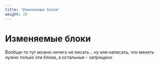 ```yaml
---
title: 'Изменяемые блоки'
weight: 30
---
```

# Изменяемые блоки

Вообще-то тут можно ничего не писать... ну или написать, что менять нужно только эти блоки, а остальные - запрещено 